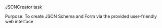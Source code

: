 JSONCreator task

Purpose: 
  To create JSON Schema and Form via the provided user-friendly web interface